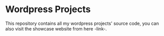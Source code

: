 # Wordpress Projects

This repository contains all my wordpress projects' source code, you can also visit the showcase website from here -link-.